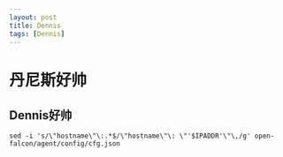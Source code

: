 ```yaml
---
layout: post
title: Dennis
tags: [Dennis]
---
```


# 丹尼斯好帅

## Dennis好帅



```
sed -i 's/\"hostname\"\:.*$/\"hostname\"\: \"'$IPADDR'\"\,/g' open-falcon/agent/config/cfg.json
```
